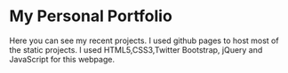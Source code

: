 # My Personal Portfolio

Here you can see my recent projects. I used github pages to host most of the static projects. 
I used HTML5,CSS3,Twitter Bootstrap, jQuery and JavaScript for this webpage.
